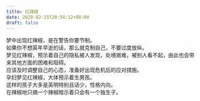 ```yaml
---
title: 红辣椒
date: 2020-02-15T20:54:12+08:00
draft: false
---
```


梦中出现红辣椒，是在警告你要节制。<br>
如果你不想英年早逝的话，那么就克制自己，不要过度放纵。<br>
梦见红辣椒，预示着自己的隐私被人发现，处境艰难，被别人看不起，由此也会带来其他方面的困难和阻碍。<br>
应该及时调整自己的心态，准备好出现危机后的应对措施。<br>
孕妇梦见红辣椒，大体预示着生男孩。<br>
这样的孩子大多是英明特别且话少，性格内向。<br>
在辣椒地只摘一个辣椒暗示着只会有一个独生子。<br>
